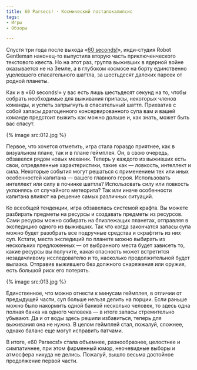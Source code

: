 ```yaml
---
title: 60 Parsecs! · Космический постапокалипсис
tags:
- Игры
- Обзоры

---
```


Спустя три года после выхода «[60 seconds!][1]», инди-студия Robot Gentleman наконец-то выпустила вторую часть приключенческого текстового квеста. Но на этот раз, группа выживших в ядерной войне оказывается не на Земле, а в глубоком космосе на борту единственно уцелевшего спасательного шаттла, за шестьдесят далеких парсек от родной планеты.

Как и в «60 seconds!» у вас есть лишь шестьдесят секунд на то, чтобы собрать необходимые для выживания припасы, некоторых членов команды, и успеть запрыгнуть в спасательный шаттл. Прихватив с собой запасы драгоценного консервированного супа вам и вашей команде предстоит выжить как можно дольше и, как знать, может быть вас спасут.

{% image src:012.jpg %}

Первое, что хочется отметить, игра стала гораздо приятнее, как в визуальном плане, так и в плане геймплея. Он, в свою очередь, обзавелся рядом новых механик. Теперь у каждого из выживших есть свои, определенные характеристики, такие как — ловкость, интеллект и сила. Некоторые события могут решаться с применением тех или иных особенностей капитана — вашего главного героя. Использовать интеллект или силу в починке шаттла? Использовать силу или ловкость уклоняясь от случайного метеорита? Так или иначе особенности капитана влияют на решение самых различных ситуаций.

Ко всеобщей тенденции, игра обзавелась системой крафта. Вы можете разбирать предметы на ресурсы и создавать предметы из ресурсов. Сами ресурсы можно собирать на близлежащих планетах, отправляя в экспедицию одного из выживших. Так что когда закончатся запасы супа можно будет разобрать все подручные средства и скрафтить из них суп. Кстати, места экспедиций по планете можно выбирать из нескольких предложенных — от выбранного места будет зависеть то, какие ресурсы вы получите, какая опасность может встретится незадачливому исследователю и то, насколько продолжительной будет вылазка. Отправив выжившего без должного снаряжения или оружия, есть большой риск его потерять.

{% image src:013.jpg %}

Единственное, что можно отнести к минусам геймплея, в отличии от предыдущей части, суп больше нельзя делить на порции. Если раньше можно было накормить одной банкой несколько человек, то здесь одна полная банка на одного человека — в итоге запасы стремительно убывают. Да и от воды здесь решили избавиться, теперь для выживания она не нужна. В целом геймплей стал, пожалуй, сложнее, однако баланс еще могут исправить патчами.

В итоге, «60 Parsecs!» стала объемнее, разнообразнее, целостнее и симпатичнее, при этом фирменный юмор, неочевидные выборы и атмосфера никуда не делись. Пожалуй, вышло весьма достойное продолжение первой части.

[1]:	/blog/60-seconds/